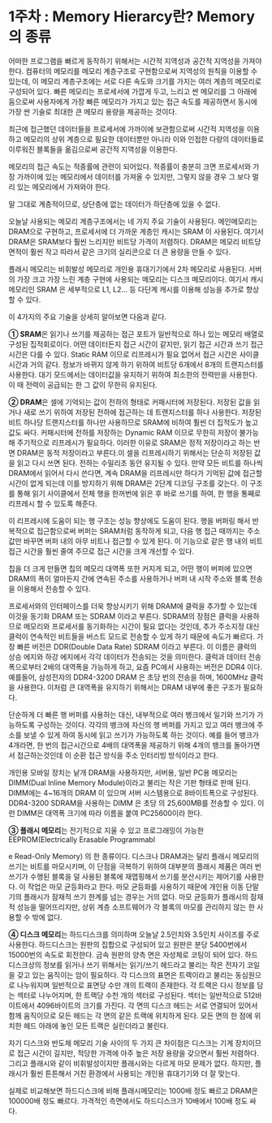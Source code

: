 # 1주차 : Memory Hierarcy란? Memory의 종류

어떠한 프로그램을 빠르게 동작하기 위해서는 시간적 지역성과 공간적 지역성을 가져야 한다. 컴퓨터의 메모리를 메모리 계층구조로 구현함으로써 지역성의 원칙을 이용할 수 있는데, 이 메모리 계층구조에는 서로 다른 속도와 크기를 가지는 여러 계층의 메모리로 구성되어 있다. 빠른 메모리는 프로세서에 가깝게 두고, 느리고 싼 메모리를 그 아래에 둠으로써 사용자에게 가장 빠른 메모리가 가지고 있는 접근 속도를 제공하면서 동시에 가장 싼 기술로 최대한 큰 메모리 용량을 제공하는 것이다.

최근에 접근했던 데이터들을 프로세서에 가까이에 보관함으로써 시간적 지역성을 이용하고 메모리의 상위 계층으로 필요한 데이터뿐만 아니라 이와 인접한 다량의 데이터들로 이루워진 블록들을 옮김으로써 공간적 지역성을 이용한다.

메모리의 접근 속도는 적중률에 관련이 되어있다. 적중률이 충분히 크면 프로세서와 가장 가까이에 있는 메모리에서 데이터를 가져올 수 있지만, 그렇지 않을 경우 그 보다 멀리 있는 메모리에서 가져와야 한다.

말 그대로 계층적이므로, 상단층에 없는 데이터가 하단층에 있을 수 없다.

오늘날 사용되는 메모리 계층구조에서는 네 가지 주요 기술이 사용된다. 메인메모리는 DRAM으로 구현하고, 프로세서에 더 가까운 계층인 캐시는 SRAM 이 사용된다. 여기서 DRAM은 SRAM보다 훨씬 느리지만 비트당 가격이 저렴하다. DRAM은 메모리 비트당 면적이 훨씬 작고 따라서 같은 크기의 실리콘으로 더 큰 용량을 만들 수 있다.

플래시 메모리는 비휘발성 메모리로 개인용 휴대기기에서 2차 메모리로 사용된다. 서버의 가장 크고 가장 느린 계층 구현에 사용되는 메모리는 디스크 메모리이다. 여기서 캐시메모리인 SRAM 은 세부적으로 L1, L2... 등 다단계 캐시를 이용해 성능을 추가로 향상할 수 있다.

이 4가지의 주요 기술을 상세히 알아보면 다음과 같다.

**① SRAM**은 읽기나 쓰기를 제공하는 접근 포트가 일반적으로 하나 있는 메모리 배열로 구성된 집적회로이다. 어떤 데이터든지 접근 시간이 같지만, 읽기 접근 시간과 쓰기 접근 시간은 다를 수 있다. Static RAM 이므로 리프레시가 필요 없어서 접근 시간은 사이클 시간과 거의 같다. 정보가 바뀌지 않게 하기 위하여 비트당 6개에서 8개의 트랜지스터를 사용한다. 대기 모드에서는 데이터값을 유지하기 위하여 최소한의 전력만을 사용한다. 이 때 전력이 공급되는 한 그 값이 무한히 유지된다.

**② DRAM**은 셀에 기억되는 값이 전하의 형태로 커패시터에 저장된다. 저장된 값을 읽거나 새로 쓰기 위하여 저장된 전하에 접근하는 데 트랜지스터를 하나 사용한다. 저장된 비트 하나당 트랜지스터를 하나만 사용하므로 SRAM에 비하여 훨씬 더 집적도가 높고 값도 싸다. 커패시터에 전하를 저장하는 Dynamic RAM 이므로 무한히 저장이 불가능해 주기적으로 리프레시가 필요하다. 이러한 이유로 SRAM은 정적 저장이라고 하는 반면 DRAM은 동적 저장이라고 부른다.이 셀을 리프레시하기 위해서는 단순히 저장된 값을 읽고 다시 쓰면 된다. 전하는 수밀리초 동안 유지될 수 있다. 만약 모든 비트를 하나씩 DRAM에서 읽어서 다시 쓴다면, 계속 DRAM을 리프레시만 하다가 기억된 값에 접근할 시간이 없게 되는데 이를 방지하기 위해 DRAM은 2단계 디코딩 구조를 갖는다. 이 구조를 통해 읽기 사이클에서 전체 행을 한꺼번에 읽은 후 바로 쓰기를 하여, 한 행을 통째로 리프레시 할 수 있도록 해준다.

이 리프레시에 도움이 되는 행 구조는 성능 향상에도 도움이 된다. 행을 버퍼링 해서 반복적으로 접근함으로써 버퍼는 SRAM처럼 동작하게 되고, 다음 행 접근 때까지는 주소값만 바꾸면 버퍼 내의 아무 비트나 접근할 수 있게 된다. 이 기능으로 같은 행 내의 비트 접근 시간을 훨씬 줄여 주므로 접근 시간을 크게 개선할 수 있다.

칩을 더 크게 만들면 칩의 메모리 대역폭 또한 커지게 되고, 어떤 행이 버퍼에 있으면 DRAM의 폭이 얼마든지 간에 연속된 주소를 사용하거나 버퍼 내 시작 주소와 블록 전송을 이용해서 전송할 수 있다.

프로세서와의 인터페이스를 더욱 향상시키기 위해 DRAM에 클럭을 추가할 수 있는데 이것을 동기화 DRAM 또는 SDRAM 이라고 부른다. SDRAM의 장점은 클럭을 사용하므로 메모리와 프로세서를 동기화하는 시간이 필요 없다는 것인데, 추가 주소지정 대신 클럭이 연속적인 비트들을 버스트 모드로 전송할 수 있게 하기 때문에 속도가 빠르다. 가장 빠른 버전은 DDR(Double Data Rate) SDRAM 이라고 부른다. 이 이름은 클럭의 상승 에지와 하강 에지에서 각각 데이터가 전송되는 것을 의미한다. 클럭과 데이터 전송 폭으로부터 2배의 대역폭을 가능하게 하고, 요즘 PC에서 사용하는 버전은 DDR4 이다. 예를들어, 삼성전자의 DDR4-3200 DRAM 은 초당 번의 전송을 하며, 1600MHz 클럭을 사용한다. 이처럼 큰 대역폭을 유지하기 위해서는 DRAM 내부에 좋은 구조가 필요하다.

단순하게 더 빠른 행 버퍼를 사용하는 대신, 내부적으로 여러 뱅크에서 일기와 쓰기가 가능하도록 구성하는 것이다. 각각의 뱅크에 자신의 행 버퍼를 가지고 있고 여러 뱅크에 주소를 보낼 수 있게 하여 동시에 읽고 쓰기가 가능하도록 하는 것이다. 예를 들어 뱅크가 4개라면, 한 번의 접근시간으로 4배의 대역폭을 제공하기 위해 4개의 뱅크를 돌아가면서 접근하는것인데 이 순환 접근 방식을 주소 인터리빙 방식이라고 한다.

개인용 모바일 장치는 낱개 DRAM을 사용하지만, 서버용, 일반 PC용 메모리는 DIMM(Dual Inline Memory Module)이라고 불리는 작은 기판 형태로 판매 된다. DIMM에는 4~16개의 DRAM 이 있으며 서버 시스템용으로 8바이트폭으로 구성된다. DDR4-3200 SDRAM을 사용하는 DIMM 은 초당 의 25,600MB를 전송할 수 있다. 이런 DIMM은 대역폭 크기에 따라 이름을 붙여 PC25600이라 한다.

**③ 플래시 메모리**는 전기적으로 지울 수 있고 프로그래밍이 가능한 EEPROM(Electrically Erasable Programmabl

e Read-Only Memory) 의 한 종류이다. 디스크나 DRAM과는 달리 플래시 메모리의 쓰기는 비트를 마모시키며, 이 단점을 극복하기 위하여 대부분의 플래시 제품은 여러 번 쓰기가 수행된 블록을 덜 사용된 블록에 재맵핑해서 쓰기를 분산시키는 제어기를 사용한다. 이 작업은 마모 균등화라고 한다. 마모 균등화를 사용하기 때문에 개인용 이동 단말기의 플래시가 잠재적 쓰기 한계를 넘는 경우는 거의 없다. 마모 균등화가 플래시의 잠재적 성능을 떨어뜨리지만, 상위 계층 소프트웨어가 각 블록의 마모를 관리하지 않는 한 사용할 수 밖에 없다.

**④ 디스크 메모리**는 하드디스크를 의미하며 오늘날 2.5인치와 3.5인치 사이즈를 주로 사용한다. 하드디스크는 원판의 집합으로 구성되어 있고 원판은 분당 5400번에서 15000번의 속도로 회전한다. 금속 원판의 양측 면은 자성체로 코팅이 되어 있다. 하드디스크상의 정보를 읽거나 쓰기 위해서는 읽기/쓰기 헤드라고 불리는 작은 전자기 코일을 갖고 있는 움직이는 암이 필요하다. 각 디스크의 표면은 트랙이라고 불리는 동심원으로 나누워지며 일반적으로 표면당 수만 개의 트랙이 존재한다. 각 트랙은 다시 정보를 담는 섹터로 나누어지며, 한 트랙당 수천 개의 섹터로 구성된다. 섹터는 일반적으로 512바이트에서 4096바이트의 크기를 가진다. 각 면의 디스크 헤드는 서로 연결되어 있어서 함께 움직이므로 모든 헤드는 각 면의 같은 트랙에 위치하게 된다. 모든 면의 한 점에 위치한 헤드 아래에 놓인 모든 트랙은 실린더라고 불린다.

자기 디스크와 반도체 메모리 기술 사이의 두 가지 큰 차이점은 디스크는 기계 장치이므로 접근 시간이 길지만, 적당한 가격에 아주 높은 저장 용량을 갖으면서 훨씬 저렴하다. 그리고 플래시와 같이 비휘발성이지만 플래시와는 다르게 마모 문제가 없다. 하지만, 플래시가 훨씬 튼튼해서 거친 환경에서 사용되는 개인용 휴대기기와 더 잘 맞는다.

실제로 비교해보면 하드디스크에 비해 플래시메모리는 1000배 정도 빠르고 DRAM은 100000배 정도 빠르다. 가격적인 측면에서도 하드디스크가 10배에서 100배 정도 싸다.
